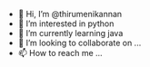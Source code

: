 - 👋 Hi, I’m @thirumenikannan
- 👀 I’m interested in python
- 🌱 I’m currently learning java
- 💞️ I’m looking to collaborate on ...
- 📫 How to reach me ...

<!---
thirumenikannan/thirumenikannan is a ✨ special ✨ repository because its `README.md` (this file) appears on your GitHub profile.
You can click the Preview link to take a look at your changes.
--->
